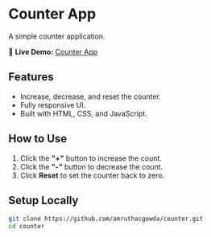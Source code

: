 # Counter App

A simple counter application.

🔗 **Live Demo:** [Counter App](https://amruthacgowda.github.io/counter/)

## Features
- Increase, decrease, and reset the counter.
- Fully responsive UI.
- Built with HTML, CSS, and JavaScript.

## How to Use
1. Click the **"+"** button to increase the count.
2. Click the **"-"** button to decrease the count.
3. Click **Reset** to set the counter back to zero.

## Setup Locally
```sh
git clone https://github.com/amruthacgowda/counter.git
cd counter
